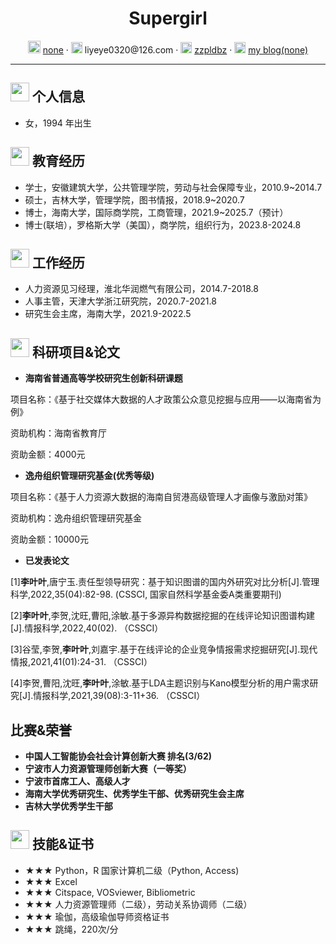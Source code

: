  <center>
     <h1>Supergirl</h1>
     <div>
         <span>
             <img src="https://pics.zhouimage.top/pic/bilibili-svgrepo-com.svg" width="20px">
              <a href="#">none</a>
         </span>
         ·
         <span>
             <img src="https://pics.zhouimage.top/pic/envelope-solid.svg" width="18px">
             liyeye0320@126.com
         </span>
         ·
         <span>
             <img src="https://pics.zhouimage.top/pic/github-brands.svg" width="18px">
             <a href="https://github.com/zzpldbz">zzpldbz</a>
         </span>
         ·
         <span>
             <img src="https://pics.zhouimage.top/pic/rss-solid.svg" width="18px">
             <a href="#/">my blog(none)</a>
         </span>
     </div>
 </center>

---

## <img src="https://pics.zhouimage.top/pic/info-circle-solid.svg" width="30px"> 个人信息

 - 女，1994 年出生

## <img src="https://pics.zhouimage.top/pic/graduation-cap-solid.svg" width="30px"> 教育经历

- 学士，安徽建筑大学，公共管理学院，劳动与社会保障专业，2010.9~2014.7
- 硕士，吉林大学，管理学院，图书情报，2018.9~2020.7
- 博士，海南大学，国际商学院，工商管理，2021.9~2025.7（预计）
- 博士(联培），罗格斯大学（美国），商学院，组织行为，2023.8-2024.8

## <img src="https://pics.zhouimage.top/pic/ttttest.svg" width="30px"> 工作经历

- 人力资源见习经理，淮北华润燃气有限公司，2014.7-2018.8
- 人事主管，天津大学浙江研究院，2020.7-2021.8
- 研究生会主席，海南大学，2021.9-2022.5

## <img src="https://pics.zhouimage.top/pic/project-diagram-solid.svg" width="30px"> 科研项目&论文

- **海南省普通高等学校研究生创新科研课题**

项目名称：《基于社交媒体大数据的人才政策公众意见挖掘与应用——以海南省为例》

资助机构：海南省教育厅

资助金额：4000元


- **逸舟组织管理研究基金(优秀等级)**

项目名称：《基于人力资源大数据的海南自贸港高级管理人才画像与激励对策》

资助机构：逸舟组织管理研究基金

资助金额：10000元

- **已发表论文**

[1]**李叶叶**,唐宁玉.责任型领导研究：基于知识图谱的国内外研究对比分析[J].管理科学,2022,35(04):82-98. (CSSCI, 国家自然科学基金委A类重要期刊)

[2]**李叶叶**,李贺,沈旺,曹阳,涂敏.基于多源异构数据挖掘的在线评论知识图谱构建[J].情报科学,2022,40(02). （CSSCI）

[3]谷莹,李贺,**李叶叶**,刘嘉宇.基于在线评论的企业竞争情报需求挖掘研究[J].现代情报,2021,41(01):24-31. （CSSCI）

[4]李贺,曹阳,沈旺,**李叶叶**,涂敏.基于LDA主题识别与Kano模型分析的用户需求研究[J].情报科学,2021,39(08):3-11+36. （CSSCI）


## 比赛&荣誉

- **中国人工智能协会社会计算创新大赛 排名(3/62)**
- **宁波市人力资源管理师创新大赛（一等奖）**
- **宁波市首席工人、高级人才**
- **海南大学优秀研究生、优秀学生干部、优秀研究生会主席**
- **吉林大学优秀学生干部**

## <img src="https://pics.zhouimage.top/pic/tools-solid.svg" width="30px"> 技能&证书

- ★★★ Python，R  国家计算机二级（Python, Access)
- ★★★ Excel
- ★★★ Citspace, VOSviewer, Bibliometric
- ★★★ 人力资源管理师（二级），劳动关系协调师（二级）
- ★★★ 瑜伽，高级瑜伽导师资格证书
- ★★★ 跳绳，220次/分
